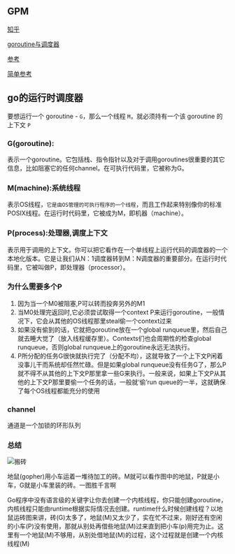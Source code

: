 ## GPM

[知乎](https://www.zhihu.com/question/20862617)

[goroutine与调度器](http://skoo.me/go/2013/11/29/golang-schedule?utm_campaign=studygolang.com&utm_medium=studygolang.com&utm_source=studygolang.com)

[参考](https://blog.csdn.net/heiyeshuwu/article/details/51178268?utm_campaign=studygolang.com&utm_medium=studygolang.com&utm_source=studygolang.com)

[简单参考](https://www.zhihu.com/question/20862617)

## go的运行时调度器

要想运行一个 goroutine - `G`，那么一个线程 `M`，就必须持有一个该 goroutine 的上下文 `P`

### G(goroutine):

表示一个goroutine。它包括栈、指令指针以及对于调用goroutines很重要的其它信息，比如阻塞它的任何channel。在可执行代码里，它被称为G。

### M(machine):系统线程

表示OS线程，`它是由OS管理的可执行程序的一个线程`，而且工作起来特别像你的标准POSIX线程。在运行时代码里，它被成为M，即机器（machine）。

### P(process):处理器,调度上下文

表示用于调用的上下文。你可以把它看作在一个单线程上运行代码的调度器的一个本地化版本。它是让我们从N：1调度器转到M：N调度器的重要部分。在运行时代码里，它被叫做P，即处理器（processor）。



### 为什么需要多个P

1. 因为当一个M0被阻塞,P可以转而投奔另外的M1
2. 当M0处理完返回时,它必须尝试取得一个context P来运行goroutine，一般情况下，它会从其他的OS线程那里steal偷一个context过来
3. 如果没有偷到的话，它就把goroutine放在一个global runqueue里，然后自己就去睡大觉了（放入线程缓存里）。Contexts们也会周期性的检查global runqueue，否则global runqueue上的goroutine永远无法执行。
4. P所分配的任务G很快就执行完了（分配不均），这就导致了一个上下文P闲着没事儿干而系统却任然忙碌。但是如果global runqueue没有任务G了，那么P就不得不从其他的上下文P那里拿一些G来执行。一般来说，如果上下文P从其他的上下文P那里要偷一个任务的话，一般就‘偷’run queue的一半，这就确保了每个OS线程都能充分的使用


### channel

通道是一个加锁的环形队列

### 总结
![搬砖](https://pic1.zhimg.com/80/v2-e368c077748ac049336b8efaf06753f8_hd.png)

地鼠(gopher)用小车运着一堆待加工的砖。M就可以看作图中的地鼠，P就是小车，G就是小车里装的砖。一图胜千言啊

Go程序中没有语言级的关键字让你去创建一个内核线程，你只能创建goroutine，内核线程只能由runtime根据实际情况去创建。runtime什么时候创建线程？以地鼠运砖图来讲，砖(G)太多了，地鼠(M)又太少了，实在忙不过来，刚好还有空闲的小车(P)没有使用，那就从别处再借些地鼠(M)过来直到把小车(p)用完为止。这里有一个地鼠(M)不够用，从别处借地鼠(M)的过程，这个过程就是创建一个内核线程(M)


